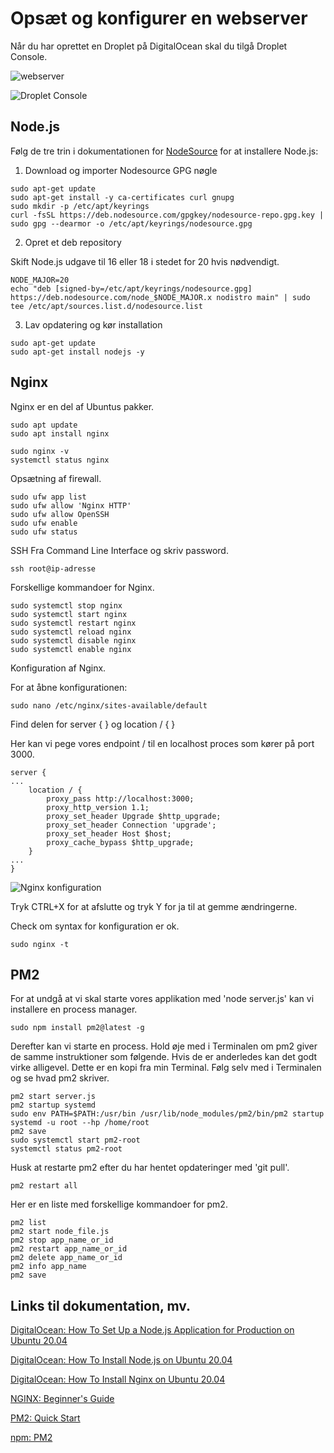 # Opsæt og konfigurer en webserver

Når du har oprettet en Droplet på DigitalOcean skal du tilgå Droplet Console.

![webserver](https://res.cloudinary.com/dx68rf5pj/image/upload/v1695129788/cbs/2023/exercises/2/%C3%98velse_2_-_Ops%C3%A6tning_af_en_webserver-05_cz8bwn.png)

![Droplet Console](https://res.cloudinary.com/dx68rf5pj/image/upload/v1695129798/cbs/2023/exercises/2/%C3%98velse_2_-_Ops%C3%A6tning_af_en_webserver-14_agtxtz.png)

## Node.js

Følg de tre trin i dokumentationen for [NodeSource](https://github.com/nodesource/distributions#nodejs) for at installere Node.js:

1) Download og importer Nodesource GPG nøgle

```
sudo apt-get update
sudo apt-get install -y ca-certificates curl gnupg
sudo mkdir -p /etc/apt/keyrings
curl -fsSL https://deb.nodesource.com/gpgkey/nodesource-repo.gpg.key | sudo gpg --dearmor -o /etc/apt/keyrings/nodesource.gpg
```

2) Opret et deb repository

Skift Node.js udgave til 16 eller 18 i stedet for 20 hvis nødvendigt.

```
NODE_MAJOR=20
echo "deb [signed-by=/etc/apt/keyrings/nodesource.gpg] https://deb.nodesource.com/node_$NODE_MAJOR.x nodistro main" | sudo tee /etc/apt/sources.list.d/nodesource.list
```

3) Lav opdatering og kør installation

```
sudo apt-get update
sudo apt-get install nodejs -y
```

## Nginx

Nginx er en del af Ubuntus pakker.

```
sudo apt update 
sudo apt install nginx
```

```
sudo nginx -v
systemctl status nginx
```

Opsætning af firewall.

```
sudo ufw app list
sudo ufw allow 'Nginx HTTP'
sudo ufw allow OpenSSH
sudo ufw enable
sudo ufw status
```

SSH Fra Command Line Interface og skriv password.

```
ssh root@ip-adresse
```

Forskellige kommandoer for Nginx.

```
sudo systemctl stop nginx
sudo systemctl start nginx
sudo systemctl restart nginx
sudo systemctl reload nginx
sudo systemctl disable nginx
sudo systemctl enable nginx
```

Konfiguration af Nginx.

For at åbne konfigurationen:

```
sudo nano /etc/nginx/sites-available/default
```

Find delen for server { } og location / { }

Her kan vi pege vores endpoint / til en localhost proces som kører på port 3000.

```
server { 
... 
	location / { 
		proxy_pass http://localhost:3000; 
		proxy_http_version 1.1; 
		proxy_set_header Upgrade $http_upgrade; 
		proxy_set_header Connection 'upgrade'; 
		proxy_set_header Host $host; 
		proxy_cache_bypass $http_upgrade; 
	} 
... 
}
```

![Nginx konfiguration](https://res.cloudinary.com/dx68rf5pj/image/upload/v1695129805/cbs/2023/exercises/2/%C3%98velse_2_-_Ops%C3%A6tning_af_en_webserver-23_nojiop.png)

Tryk CTRL+X for at afslutte og tryk Y for ja til at gemme ændringerne.

Check om syntax for konfiguration er ok.

```
sudo nginx -t
```

## PM2

For at undgå at vi skal starte vores applikation med 'node server.js' kan vi installere en process manager.

```
sudo npm install pm2@latest -g
```

Derefter kan vi starte en process. Hold øje med i Terminalen om pm2 giver de samme instruktioner som følgende. Hvis de er anderledes kan det godt virke alligevel. Dette er en kopi fra min Terminal. Følg selv med i Terminalen og se hvad pm2 skriver.

```
pm2 start server.js
pm2 startup systemd
sudo env PATH=$PATH:/usr/bin /usr/lib/node_modules/pm2/bin/pm2 startup systemd -u root --hp /home/root
pm2 save
sudo systemctl start pm2-root
systemctl status pm2-root
```

Husk at restarte pm2 efter du har hentet opdateringer med 'git pull'.

```
pm2 restart all
```

Her er en liste med forskellige kommandoer for pm2.

```
pm2 list
pm2 start node_file.js
pm2 stop app_name_or_id
pm2 restart app_name_or_id
pm2 delete app_name_or_id
pm2 info app_name
pm2 save
```

## Links til dokumentation, mv.

[DigitalOcean: How To Set Up a Node.js Application for Production on Ubuntu 20.04](https://www.digitalocean.com/community/tutorials/how-to-set-up-a-node-js-application-for-production-on-ubuntu-20-04)

[DigitalOcean: How To Install Node.js on Ubuntu 20.04](https://www.digitalocean.com/community/tutorials/how-to-install-node-js-on-ubuntu-20-04)

[DigitalOcean: How To Install Nginx on Ubuntu 20.04](https://www.digitalocean.com/community/tutorials/how-to-install-nginx-on-ubuntu-20-04)

[NGINX: Beginner's Guide](https://nginx.org/en/docs/beginners_guide.html)

[PM2: Quick Start](https://pm2.keymetrics.io/docs/usage/quick-start/)

[npm: PM2](https://www.npmjs.com/package/pm2)

